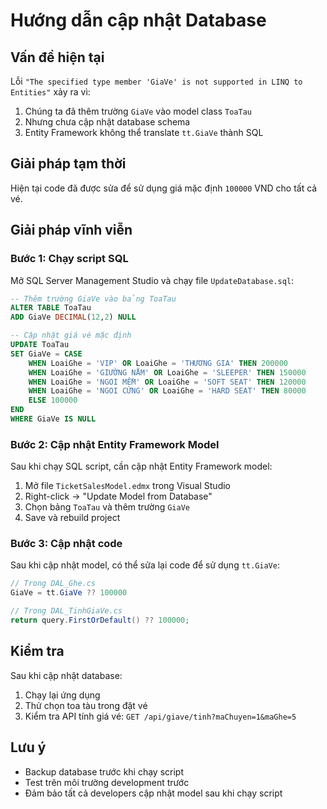 # Hướng dẫn cập nhật Database

## Vấn đề hiện tại

Lỗi `"The specified type member 'GiaVe' is not supported in LINQ to Entities"` xảy ra vì:

1. Chúng ta đã thêm trường `GiaVe` vào model class `ToaTau`
2. Nhưng chưa cập nhật database schema
3. Entity Framework không thể translate `tt.GiaVe` thành SQL

## Giải pháp tạm thời

Hiện tại code đã được sửa để sử dụng giá mặc định `100000` VND cho tất cả vé.

## Giải pháp vĩnh viễn

### Bước 1: Chạy script SQL

Mở SQL Server Management Studio và chạy file `UpdateDatabase.sql`:

```sql
-- Thêm trường GiaVe vào bảng ToaTau
ALTER TABLE ToaTau 
ADD GiaVe DECIMAL(12,2) NULL

-- Cập nhật giá vé mặc định
UPDATE ToaTau 
SET GiaVe = CASE 
    WHEN LoaiGhe = 'VIP' OR LoaiGhe = 'THƯƠNG GIA' THEN 200000
    WHEN LoaiGhe = 'GIƯỜNG NẰM' OR LoaiGhe = 'SLEEPER' THEN 150000
    WHEN LoaiGhe = 'NGOI MỀM' OR LoaiGhe = 'SOFT SEAT' THEN 120000
    WHEN LoaiGhe = 'NGOI CỨNG' OR LoaiGhe = 'HARD SEAT' THEN 80000
    ELSE 100000
END
WHERE GiaVe IS NULL
```

### Bước 2: Cập nhật Entity Framework Model

Sau khi chạy SQL script, cần cập nhật Entity Framework model:

1. Mở file `TicketSalesModel.edmx` trong Visual Studio
2. Right-click → "Update Model from Database"
3. Chọn bảng `ToaTau` và thêm trường `GiaVe`
4. Save và rebuild project

### Bước 3: Cập nhật code

Sau khi cập nhật model, có thể sửa lại code để sử dụng `tt.GiaVe`:

```csharp
// Trong DAL_Ghe.cs
GiaVe = tt.GiaVe ?? 100000

// Trong DAL_TinhGiaVe.cs  
return query.FirstOrDefault() ?? 100000;
```

## Kiểm tra

Sau khi cập nhật database:

1. Chạy lại ứng dụng
2. Thử chọn toa tàu trong đặt vé
3. Kiểm tra API tính giá vé: `GET /api/giave/tinh?maChuyen=1&maGhe=5`

## Lưu ý

- Backup database trước khi chạy script
- Test trên môi trường development trước
- Đảm bảo tất cả developers cập nhật model sau khi chạy script
